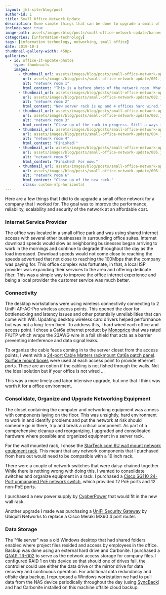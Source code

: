 ```yaml
---
layout: jkt-site/blog/post
author-id: 1
title: Small Office Network Update
description: Some simple things that can be done to upgrade a small office or home network.
include-seo: true
image-path: assets/images/blog/posts/small-office-network-update/banner.png
categories: [information-technology]
tags: [information technology, networking, small office]
date: 2019-10-1
thumbnail-gallery-width: 450px
galleries:
  - id: office-it-update-photos
    type: thumbnails
    images:
      - thumbnail_url: assets/images/blog/posts/small-office-network-update/001-th.jpg
        url: assets/images/blog/posts/small-office-network-update/001.jpg
        alt: "network room 1"
        html_content: "This is a before photo of the network room. What a mess!"
      - thumbnail_url: assets/images/blog/posts/small-office-network-update/002-th.jpg
        url: assets/images/blog/posts/small-office-network-update/002.jpg
        alt: "network room 2"
        html_content: "New server rack is up and 4 offices hard wired."
      - thumbnail_url: assets/images/blog/posts/small-office-network-update/003-th.jpg
        url: assets/images/blog/posts/small-office-network-update/003.jpg
        alt: "network room 3"
        html_content: "Close up of the rack in progress. Still a ways to go."
      - thumbnail_url: assets/images/blog/posts/small-office-network-update/004-th.jpg
        url: assets/images/blog/posts/small-office-network-update/004.jpg
        alt: "network room 4"
        html_content: "Finished!"
      - thumbnail_url: assets/images/blog/posts/small-office-network-update/005-th.jpg
        url: assets/images/blog/posts/small-office-network-update/005.jpg
        alt: "network room 5"
        html_content: "Finished! For now."
      - thumbnail_url: assets/images/blog/posts/small-office-network-update/006-th.jpg
        url: assets/images/blog/posts/small-office-network-update/006.jpg
        alt: "network room 6"
        html_content: "Close up of the new rack."
        class: custom-mfp-horizontal
---
```


Here are a few things that I did to do upgrade a small office network for a company that I worked for. The goal was to improve the performance, reliability, scalability and security of the network at an affordable cost.

### Internet Service Provider

The office was located in a small office park and was using shared internet access with several other businesses in surrounding office suites. Internet download speeds would slow as neighboring businesses began arriving to work in the mornings and continue to degrade throughout the day as the load increased. Download speeds would not come close to reaching the speeds advertised that  not close to reaching the 100Mbps that the company was paying for. This office complex was fortunate, in that, a local ISP provider was expanding their services to the area and offering dedicate fiber. This was a simple way to improve the office internet experience and being a local provider the customer service was much better.

### Connectivity

The desktop workstations were using wireless connectivity connecting to 2 UniFi AP-AC-Pro wireless access points. This opened the door for bottlenecking and latency issues and other potentially unreliabilities that can come with Wifi. Updating desktop wireless card drivers helped performance but was not a long-term fixed. To address this, I hard wired each office and access point. I chose a Cat6a ethernet product by <a href="https://www.monoprice.com/product?c_id=301&cp_id=30103&cs_id=3010303&p_id=18593&seq=1&format=2" target="_blank">Monoprice</a> that was rated F/UTP which wraps the 23AWG wire in a foil shield that acts as a barrier preventing interference and data signal leaks.

To organize the cable feeds coming in to the server closet from the access points, I went with a <a href="https://www.cablematters.com/pc-445-162-rackmount-or-wallmount-24-port-cat6a-shielded-rj45-patch-panel-with-jack-shutter.aspx" target="_blank">24-port Cable Matters rackmount Cat6a patch panel</a>. <a href="https://cat5ecableguy.com/inc/sdetail/238566" target="_blank">Surface mount boxes</a> were used at each access point to provide ethernet ports. These are an option if the cabling is not fished through the walls. Not the ideal solution but if your office is not wired ...

This was a more timely and labor intensive upgrade, but one that I think was worth it for a office environment.

### Consolidate, Organize and Upgrade Networking Equipment

The closet containing the computer and networking equipment was a mess with components laying on the floor. This was unsightly, hard environment to work in and identify problems and put the network at risk should someone go in there, trip and break a critical component. As part of a comprehensive cleanup and reorganizing, I upgraded and consolidated hardware where possible and organized equipment in a server rack.

For the wall mounted rack, I chose the <a href="https://www.startech.com/Server-Management/Racks/6U-14in-Deep-Wall-Mounting-Bracket-for-Patch-Panel~WALLMOUNT6" target="_blank">StarTech.com 6U wall mount network equipment rack</a>. This meant that any network components that I purchased from here out would need to be compatible with a 19 inch rack.

There were a couple of network switches that were daisy-chained together. While there is nothing wrong with doing this, I wanted to consolidate switches and organize equipment in a rack. I purchased a <a href="https://www.cisco.com/c/en/us/products/switches/110-series-unmanaged-switches/index.html" target="_blank">Cisco SG110 24-Port unmanaged PoE network switch</a>, which provided 12 PoE ports and 12 non-PoE ports.

I purchased a new power supply by <a href="https://www.cyberpowersystems.com/product/ups/smart-app-lcd/or500lcdrm1u/" target="_blank">CypberPower</a> that would fit in the new wall rack.

Another upgrade I made was purchasing a <a href="https://www.ui.com/unifi-routing/usg" target="_blank">UniFi Security Gateway</a> by Ubiquiti Networks to replace a Cisco Meraki MX60 4 port router.

### Data Storage

The "file server" was a old Windows desktop that had shared folders enabled where project files resided and access by employees in the office. Backup was done using an external hard drive and Carbonite. I purchased a <a href="https://www.qnap.com/en-us/product/tr-002" target="_blank">QNAP TR-002</a> to serve as the network access storage for company files. I configured RAID 1 on this device so that should one of drives fail, the controller could use either the data drive or the mirror drive for data recovery and continuous operation. For additional data redundancy and offsite data backup, I repurposed a Windows workstation we had to pull data from the NAS device periodically throughout the day (using <a href="https://www.2brightsparks.com/" target="_blank">SyncBack</a>) and had Carbonite installed on this machine offsite cloud backup.

